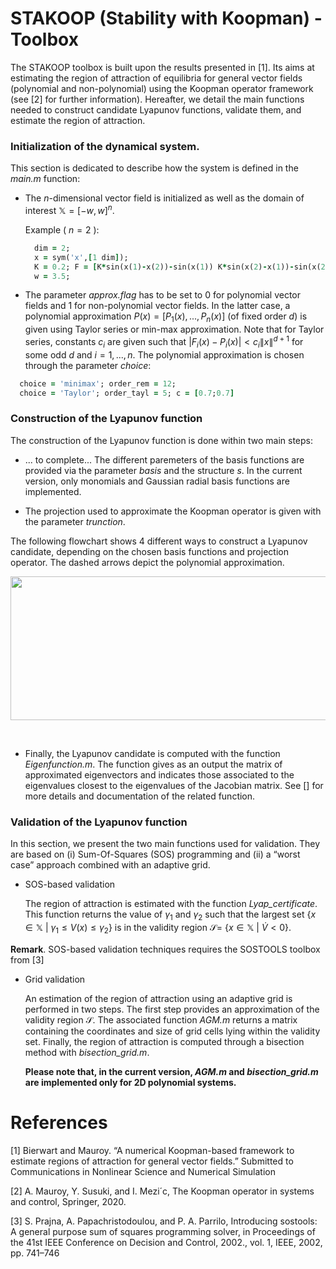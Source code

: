 # STAKOOP (Stability with Koopman)  -  Toolbox
The STAKOOP toolbox is built upon the results presented in [1]. Its aims at estimating the region of attraction of equilibria for general vector fields (polynomial and non-polynomial) using the Koopman operator framework (see [2] for further information). Hereafter, we detail the main functions needed to construct candidate Lyapunov functions, validate them, and estimate the region of attraction.  

### Initialization of the dynamical system. 
This section is dedicated to describe how the system is defined in the *main.m* function:   
- The $n$-dimensional vector field is initialized as well as the domain of interest $\mathbb{X} = [-w,w]^n$. 

  Example ( $n = 2$ ):  
    ```ruby
      dim = 2; 
      x = sym('x',[1 dim]);
      K = 0.2; F = [K*sin(x(1)-x(2))-sin(x(1)) K*sin(x(2)-x(1))-sin(x(2))];
      w = 3.5;
    ```
  
- The parameter *approx.flag* has to be set to 0 for polynomial vector fields and 1 for non-polynomial vector fields. In the latter case, a polynomial approximation $P(x) = [ P_1(x),...,P_n(x) ]$ (of fixed order $d$) is given using Taylor series or min-max approximation. Note that for Taylor series, constants $c_i$ are given such that $|F_i(x)-P_i(x)|< c_i\lVert x\rVert^{d+1}$ for some odd $d$ and $i=1,...,n$. The polynomial approximation is chosen through the parameter *choice*:
   
```ruby
  choice = 'minimax'; order_rem = 12; 
  choice = 'Taylor'; order_tayl = 5; c = [0.7;0.7]
```

### Construction of the Lyapunov function
The construction of the Lyapunov function is done within two main steps: 

- ... to complete... The different paremeters of the basis functions are provided via the parameter *basis* and the structure *s*. In the current version, only monomials and Gaussian radial basis functions are implemented.

- The projection used to approximate the Koopman operator is given with the parameter *trunction*.

The following flowchart shows 4 different ways to construct a Lyapunov candidate, depending on the chosen basis functions and projection operator. The dashed arrows depict the polynomial approximation. 

<img src="https://github.com/FgBierwart/STAK-Toolbox/assets/142835014/f6c583be-ada8-4391-a5ea-8c652e92d738" width="700" height="230">

&nbsp;

- Finally, the Lyapunov candidate is computed with the function *Eigenfunction.m*. The function gives as an output the matrix of approximated eigenvectors and indicates those associated to the eigenvalues closest to the eigenvalues of the Jacobian matrix. See [] for more details and documentation of the related function.     
 
### Validation of the Lyapunov function 

In this section, we present the two main functions used for validation. They are based on (i) Sum-Of-Squares (SOS) programming and (ii) a “worst case” approach combined with an adaptive grid.

- SOS-based validation

  The region of attraction is estimated with the function *Lyap_certificate*. This function returns the value of $\gamma_1$ and $\gamma_2$ such that the largest set $`\{x\in\mathbb{X}~|~\gamma_1\leq V(x) \leq \gamma_2\}`$ is in the validity region $\mathcal{S} =$ $`\{x\in\mathbb{X}~|~\dot{V} < 0\}`$.

**Remark**. SOS-based validation techniques requires the SOSTOOLS toolbox from [3] 
  
- Grid validation

  An estimation of the region of attraction using an adaptive grid is performed in two steps. The first step provides an approximation of the validity region $\mathcal{S}$. The associated function *AGM.m* returns a matrix containing the coordinates and size of grid cells lying within the validity set. Finally, the region of attraction is computed through a bisection method with *bisection_grid.m*.

  **Please note that, in the current version, *AGM.m* and *bisection_grid.m* are implemented only for 2D polynomial systems.**

# References 
[1] Bierwart and Mauroy. “A numerical Koopman-based framework to estimate regions of attraction for general vector fields.” Submitted to Communications in Nonlinear Science and Numerical Simulation

[2] A. Mauroy, Y. Susuki, and I. Mezi´c, The Koopman operator in systems and control, Springer, 2020.

[3] S. Prajna, A. Papachristodoulou, and P. A. Parrilo, Introducing sostools: A general purpose sum of squares programming solver, in Proceedings of the 41st IEEE Conference on Decision and Control,
2002., vol. 1, IEEE, 2002, pp. 741–746

